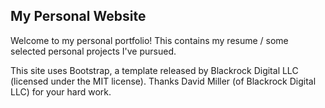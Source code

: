 ## My Personal Website

Welcome to my personal portfolio! This contains my resume / some selected personal projects I've pursued.

This site uses Bootstrap, a template released by Blackrock Digital LLC (licensed under the MIT license). Thanks David Miller (of Blackrock Digital LLC) for your hard work.

